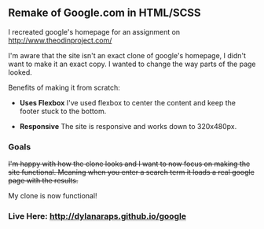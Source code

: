 ## Remake of Google.com in HTML/SCSS

I recreated google's homepage for an assignment on http://www.theodinproject.com/

I'm aware that the site isn't an exact clone of google's homepage, I didn't want to make it an exact copy. I wanted to change the way parts of the page looked.

Benefits of making it from scratch:

* **Uses Flexbox** I've used flexbox to center the content and keep the footer stuck to the bottom.

* **Responsive** The site is responsive and works down to 320x480px.

### Goals

~~I'm happy with how the clone looks and I want to now focus on making the site functional. Meaning when you enter a search term it loads a real google page with the results.~~

My clone is now functional!

### Live Here: http://dylanaraps.github.io/google
